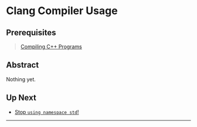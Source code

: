 # Clang Compiler Usage

## Prerequisites
> [Compiling C++ Programs](./compiling-code.md)

## Abstract
Nothing yet.

## Up Next
* [Stop `using namespace std`!](./the-standard-library.md)

***
